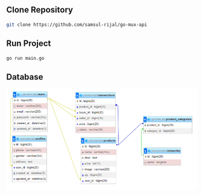 
## Clone Repository
```bash
git clone https://github.com/samsul-rijal/go-mux-api
```

## Run Project
```bash
go run main.go
```

## Database
<img src="https://github.com/samsul-rijal/go-mux-api/blob/master/screenshot/relation-table.PNG" style="text-align : center;" > </img>